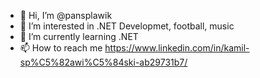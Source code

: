 - 👋 Hi, I’m @pansplawik
- 👀 I’m interested in .NET Developmet, football, music
- 🌱 I’m currently learning .NET
- 📫 How to reach me https://www.linkedin.com/in/kamil-sp%C5%82awi%C5%84ski-ab29731b7/

<!---
pansplawik/pansplawik is a ✨ special ✨ repository because its `README.md` (this file) appears on your GitHub profile.
You can click the Preview link to take a look at your changes.
--->
